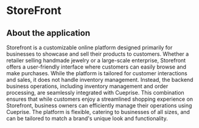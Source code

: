 # StoreFront

## About the application

Storefront is a customizable online platform designed primarily for businesses to showcase and sell their products to customers. Whether a retailer selling handmade jewelry or a large-scale enterprise, Storefront offers a user-friendly interface where customers can easily browse and make purchases. While the platform is tailored for customer interactions and sales, it does not handle inventory management. Instead, the backend business operations, including inventory management and order processing, are seamlessly integrated with Cueprise. This combination ensures that while customers enjoy a streamlined shopping experience on Storefront, business owners can efficiently manage their operations using Cueprise. The platform is flexible, catering to businesses of all sizes, and can be tailored to match a brand's unique look and functionality.
